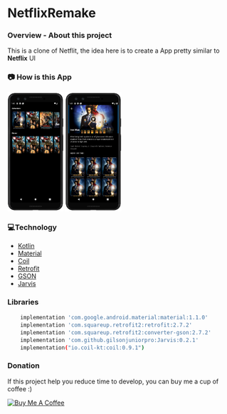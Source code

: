 # NetflixRemake

### **Overview - About this project**
This is a clone of Netflit, the idea here is to create a App pretty similar to **Netflix** UI


### 📷 How is this App
<img src="netflix_2020-04-22010724.png" width="25%"></img>
<img src="netflix_2020-04-22010725.png" width="25%"></img>


### 💻Technology
- [Kotlin](https://kotlinlang.org/)
- [Material](https://material.io/)
- [Coil](https://coil-kt.github.io/coil/)
- [Retrofit](https://square.github.io/retrofit/)
- [GSON](https://github.com/google/gson)
- [Jarvis](https://github.com/gilsonjuniorpro/Jarvis)


### Libraries
```bash
    implementation 'com.google.android.material:material:1.1.0'
    implementation 'com.squareup.retrofit2:retrofit:2.7.2'
    implementation 'com.squareup.retrofit2:converter-gson:2.7.2'
    implementation 'com.github.gilsonjuniorpro:Jarvis:0.2.1'
    implementation("io.coil-kt:coil:0.9.1")
 ```
 
### Donation
If this project help you reduce time to develop, you can buy me a cup of coffee :) 

<a href="https://www.buymeacoffee.com/gilsonjuniorpro" target="_blank">
    <img src="https://bmc-cdn.nyc3.digitaloceanspaces.com/BMC-button-images/custom_images/orange_img.png" alt="Buy Me A Coffee" style="height: auto !important;width: auto !important;" >
</a>
